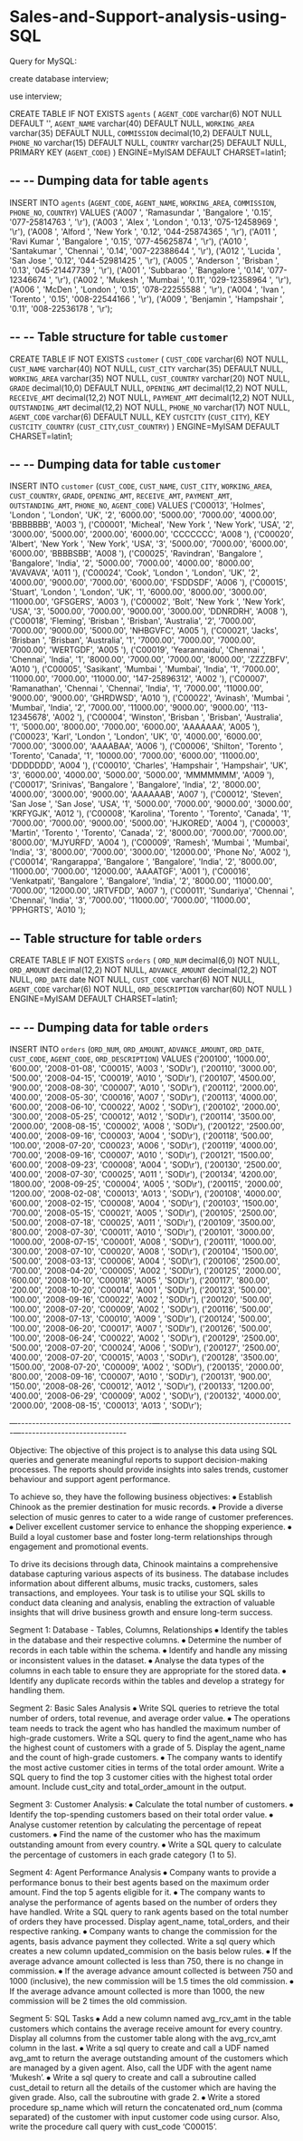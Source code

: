 # Sales-and-Support-analysis-using-SQL

Query for MySQL:

create database interview;

use interview;

CREATE TABLE IF NOT EXISTS `agents` (
  `AGENT_CODE` varchar(6) NOT NULL DEFAULT '',
  `AGENT_NAME` varchar(40) DEFAULT NULL,
  `WORKING_AREA` varchar(35) DEFAULT NULL,
  `COMMISSION` decimal(10,2) DEFAULT NULL,
  `PHONE_NO` varchar(15) DEFAULT NULL,
  `COUNTRY` varchar(25) DEFAULT NULL,
  PRIMARY KEY (`AGENT_CODE`)
) ENGINE=MyISAM DEFAULT CHARSET=latin1;

--
-- Dumping data for table `agents`
--

INSERT INTO `agents` (`AGENT_CODE`, `AGENT_NAME`, `WORKING_AREA`, `COMMISSION`, `PHONE_NO`, `COUNTRY`) VALUES
('A007  ', 'Ramasundar                              ', 'Bangalore                          ', '0.15', '077-25814763   ', '\r'),
('A003  ', 'Alex                                    ', 'London                             ', '0.13', '075-12458969   ', '\r'),
('A008  ', 'Alford                                  ', 'New York                           ', '0.12', '044-25874365   ', '\r'),
('A011  ', 'Ravi Kumar                              ', 'Bangalore                          ', '0.15', '077-45625874   ', '\r'),
('A010  ', 'Santakumar                              ', 'Chennai                            ', '0.14', '007-22388644   ', '\r'),
('A012  ', 'Lucida                                  ', 'San Jose                           ', '0.12', '044-52981425   ', '\r'),
('A005  ', 'Anderson                                ', 'Brisban                            ', '0.13', '045-21447739   ', '\r'),
('A001  ', 'Subbarao                                ', 'Bangalore                          ', '0.14', '077-12346674   ', '\r'),
('A002  ', 'Mukesh                                  ', 'Mumbai                             ', '0.11', '029-12358964   ', '\r'),
('A006  ', 'McDen                                   ', 'London                             ', '0.15', '078-22255588   ', '\r'),
('A004  ', 'Ivan                                    ', 'Torento                            ', '0.15', '008-22544166   ', '\r'),
('A009  ', 'Benjamin                                ', 'Hampshair                          ', '0.11', '008-22536178   ', '\r');

--
-- Table structure for table `customer`
--

CREATE TABLE IF NOT EXISTS `customer` (
  `CUST_CODE` varchar(6) NOT NULL,
  `CUST_NAME` varchar(40) NOT NULL,
  `CUST_CITY` varchar(35) DEFAULT NULL,
  `WORKING_AREA` varchar(35) NOT NULL,
  `CUST_COUNTRY` varchar(20) NOT NULL,
  `GRADE` decimal(10,0) DEFAULT NULL,
  `OPENING_AMT` decimal(12,2) NOT NULL,
  `RECEIVE_AMT` decimal(12,2) NOT NULL,
  `PAYMENT_AMT` decimal(12,2) NOT NULL,
  `OUTSTANDING_AMT` decimal(12,2) NOT NULL,
  `PHONE_NO` varchar(17) NOT NULL,
  `AGENT_CODE` varchar(6) DEFAULT NULL,
  KEY `CUSTCITY` (`CUST_CITY`),
  KEY `CUSTCITY_COUNTRY` (`CUST_CITY`,`CUST_COUNTRY`)
) ENGINE=MyISAM DEFAULT CHARSET=latin1;

--
-- Dumping data for table `customer`
--

INSERT INTO `customer` (`CUST_CODE`, `CUST_NAME`, `CUST_CITY`, `WORKING_AREA`, `CUST_COUNTRY`, `GRADE`, `OPENING_AMT`, `RECEIVE_AMT`, `PAYMENT_AMT`, `OUTSTANDING_AMT`, `PHONE_NO`, `AGENT_CODE`) VALUES
('C00013', 'Holmes', 'London                             ', 'London', 'UK', '2', '6000.00', '5000.00', '7000.00', '4000.00', 'BBBBBBB', 'A003  '),
('C00001', 'Micheal', 'New York                           ', 'New York', 'USA', '2', '3000.00', '5000.00', '2000.00', '6000.00', 'CCCCCCC', 'A008  '),
('C00020', 'Albert', 'New York                           ', 'New York', 'USA', '3', '5000.00', '7000.00', '6000.00', '6000.00', 'BBBBSBB', 'A008  '),
('C00025', 'Ravindran', 'Bangalore                          ', 'Bangalore', 'India', '2', '5000.00', '7000.00', '4000.00', '8000.00', 'AVAVAVA', 'A011  '),
('C00024', 'Cook', 'London                             ', 'London', 'UK', '2', '4000.00', '9000.00', '7000.00', '6000.00', 'FSDDSDF', 'A006  '),
('C00015', 'Stuart', 'London                             ', 'London', 'UK', '1', '6000.00', '8000.00', '3000.00', '11000.00', 'GFSGERS', 'A003  '),
('C00002', 'Bolt', 'New York                           ', 'New York', 'USA', '3', '5000.00', '7000.00', '9000.00', '3000.00', 'DDNRDRH', 'A008  '),
('C00018', 'Fleming', 'Brisban                            ', 'Brisban', 'Australia', '2', '7000.00', '7000.00', '9000.00', '5000.00', 'NHBGVFC', 'A005  '),
('C00021', 'Jacks', 'Brisban                            ', 'Brisban', 'Australia', '1', '7000.00', '7000.00', '7000.00', '7000.00', 'WERTGDF', 'A005  '),
('C00019', 'Yearannaidu', 'Chennai                            ', 'Chennai', 'India', '1', '8000.00', '7000.00', '7000.00', '8000.00', 'ZZZZBFV', 'A010  '),
('C00005', 'Sasikant', 'Mumbai                             ', 'Mumbai', 'India', '1', '7000.00', '11000.00', '7000.00', '11000.00', '147-25896312', 'A002  '),
('C00007', 'Ramanathan', 'Chennai                            ', 'Chennai', 'India', '1', '7000.00', '11000.00', '9000.00', '9000.00', 'GHRDWSD', 'A010  '),
('C00022', 'Avinash', 'Mumbai                             ', 'Mumbai', 'India', '2', '7000.00', '11000.00', '9000.00', '9000.00', '113-12345678', 'A002  '),
('C00004', 'Winston', 'Brisban                            ', 'Brisban', 'Australia', '1', '5000.00', '8000.00', '7000.00', '6000.00', 'AAAAAAA', 'A005  '),
('C00023', 'Karl', 'London                             ', 'London', 'UK', '0', '4000.00', '6000.00', '7000.00', '3000.00', 'AAAABAA', 'A006  '),
('C00006', 'Shilton', 'Torento                            ', 'Torento', 'Canada', '1', '10000.00', '7000.00', '6000.00', '11000.00', 'DDDDDDD', 'A004  '),
('C00010', 'Charles', 'Hampshair                          ', 'Hampshair', 'UK', '3', '6000.00', '4000.00', '5000.00', '5000.00', 'MMMMMMM', 'A009  '),
('C00017', 'Srinivas', 'Bangalore                          ', 'Bangalore', 'India', '2', '8000.00', '4000.00', '3000.00', '9000.00', 'AAAAAAB', 'A007  '),
('C00012', 'Steven', 'San Jose                           ', 'San Jose', 'USA', '1', '5000.00', '7000.00', '9000.00', '3000.00', 'KRFYGJK', 'A012  '),
('C00008', 'Karolina', 'Torento                            ', 'Torento', 'Canada', '1', '7000.00', '7000.00', '9000.00', '5000.00', 'HJKORED', 'A004  '),
('C00003', 'Martin', 'Torento                            ', 'Torento', 'Canada', '2', '8000.00', '7000.00', '7000.00', '8000.00', 'MJYURFD', 'A004  '),
('C00009', 'Ramesh', 'Mumbai                             ', 'Mumbai', 'India', '3', '8000.00', '7000.00', '3000.00', '12000.00', 'Phone No', 'A002  '),
('C00014', 'Rangarappa', 'Bangalore                          ', 'Bangalore', 'India', '2', '8000.00', '11000.00', '7000.00', '12000.00', 'AAAATGF', 'A001  '),
('C00016', 'Venkatpati', 'Bangalore                          ', 'Bangalore', 'India', '2', '8000.00', '11000.00', '7000.00', '12000.00', 'JRTVFDD', 'A007  '),
('C00011', 'Sundariya', 'Chennai                            ', 'Chennai', 'India', '3', '7000.00', '11000.00', '7000.00', '11000.00', 'PPHGRTS', 'A010  ');

-- Table structure for table `orders`
--

CREATE TABLE IF NOT EXISTS `orders` (
  `ORD_NUM` decimal(6,0) NOT NULL,
  `ORD_AMOUNT` decimal(12,2) NOT NULL,
  `ADVANCE_AMOUNT` decimal(12,2) NOT NULL,
  `ORD_DATE` date NOT NULL,
  `CUST_CODE` varchar(6) NOT NULL,
  `AGENT_CODE` varchar(6) NOT NULL,
  `ORD_DESCRIPTION` varchar(60) NOT NULL
) ENGINE=MyISAM DEFAULT CHARSET=latin1;

--
-- Dumping data for table `orders`
--

INSERT INTO `orders` (`ORD_NUM`, `ORD_AMOUNT`, `ADVANCE_AMOUNT`, `ORD_DATE`, `CUST_CODE`, `AGENT_CODE`, `ORD_DESCRIPTION`) VALUES
('200100', '1000.00', '600.00', '2008-01-08', 'C00015', 'A003  ', 'SOD\r'),
('200110', '3000.00', '500.00', '2008-04-15', 'C00019', 'A010  ', 'SOD\r'),
('200107', '4500.00', '900.00', '2008-08-30', 'C00007', 'A010  ', 'SOD\r'),
('200112', '2000.00', '400.00', '2008-05-30', 'C00016', 'A007  ', 'SOD\r'),
('200113', '4000.00', '600.00', '2008-06-10', 'C00022', 'A002  ', 'SOD\r'),
('200102', '2000.00', '300.00', '2008-05-25', 'C00012', 'A012  ', 'SOD\r'),
('200114', '3500.00', '2000.00', '2008-08-15', 'C00002', 'A008  ', 'SOD\r'),
('200122', '2500.00', '400.00', '2008-09-16', 'C00003', 'A004  ', 'SOD\r'),
('200118', '500.00', '100.00', '2008-07-20', 'C00023', 'A006  ', 'SOD\r'),
('200119', '4000.00', '700.00', '2008-09-16', 'C00007', 'A010  ', 'SOD\r'),
('200121', '1500.00', '600.00', '2008-09-23', 'C00008', 'A004  ', 'SOD\r'),
('200130', '2500.00', '400.00', '2008-07-30', 'C00025', 'A011  ', 'SOD\r'),
('200134', '4200.00', '1800.00', '2008-09-25', 'C00004', 'A005  ', 'SOD\r'),
('200115', '2000.00', '1200.00', '2008-02-08', 'C00013', 'A013  ', 'SOD\r'),
('200108', '4000.00', '600.00', '2008-02-15', 'C00008', 'A004  ', 'SOD\r'),
('200103', '1500.00', '700.00', '2008-05-15', 'C00021', 'A005  ', 'SOD\r'),
('200105', '2500.00', '500.00', '2008-07-18', 'C00025', 'A011  ', 'SOD\r'),
('200109', '3500.00', '800.00', '2008-07-30', 'C00011', 'A010  ', 'SOD\r'),
('200101', '3000.00', '1000.00', '2008-07-15', 'C00001', 'A008  ', 'SOD\r'),
('200111', '1000.00', '300.00', '2008-07-10', 'C00020', 'A008  ', 'SOD\r'),
('200104', '1500.00', '500.00', '2008-03-13', 'C00006', 'A004  ', 'SOD\r'),
('200106', '2500.00', '700.00', '2008-04-20', 'C00005', 'A002  ', 'SOD\r'),
('200125', '2000.00', '600.00', '2008-10-10', 'C00018', 'A005  ', 'SOD\r'),
('200117', '800.00', '200.00', '2008-10-20', 'C00014', 'A001  ', 'SOD\r'),
('200123', '500.00', '100.00', '2008-09-16', 'C00022', 'A002  ', 'SOD\r'),
('200120', '500.00', '100.00', '2008-07-20', 'C00009', 'A002  ', 'SOD\r'),
('200116', '500.00', '100.00', '2008-07-13', 'C00010', 'A009  ', 'SOD\r'),
('200124', '500.00', '100.00', '2008-06-20', 'C00017', 'A007  ', 'SOD\r'),
('200126', '500.00', '100.00', '2008-06-24', 'C00022', 'A002  ', 'SOD\r'),
('200129', '2500.00', '500.00', '2008-07-20', 'C00024', 'A006  ', 'SOD\r'),
('200127', '2500.00', '400.00', '2008-07-20', 'C00015', 'A003  ', 'SOD\r'),
('200128', '3500.00', '1500.00', '2008-07-20', 'C00009', 'A002  ', 'SOD\r'),
('200135', '2000.00', '800.00', '2008-09-16', 'C00007', 'A010  ', 'SOD\r'),
('200131', '900.00', '150.00', '2008-08-26', 'C00012', 'A012  ', 'SOD\r'),
('200133', '1200.00', '400.00', '2008-06-29', 'C00009', 'A002  ', 'SOD\r'),
('200132', '4000.00', '2000.00', '2008-08-15', 'C00013', 'A013  ', 'SOD\r');


—-------------------------------------—-------------------------------------—-----------------------------

Objective:
The objective of this project is to analyse this data using SQL queries and generate meaningful reports to support decision-making processes. The reports should provide insights into sales trends, customer behaviour and support agent performance.


To achieve so, they have the following business objectives:
⦁	Establish Chinook as the premier destination for music records.
⦁	Provide a diverse selection of music genres to cater to a wide range of customer preferences.
⦁	Deliver excellent customer service to enhance the shopping experience.
⦁	Build a loyal customer base and foster long-term relationships through engagement and promotional events.

To drive its decisions through data, Chinook maintains a comprehensive database capturing various aspects of its business. The database includes information about different albums, music tracks, customers, sales transactions, and employees. Your task is to utilise your SQL skills to conduct data cleaning and analysis, enabling the extraction of valuable insights that will drive business growth and ensure long-term success.

Segment 1: Database - Tables, Columns, Relationships
⦁	Identify the tables in the database and their respective columns.
⦁	Determine the number of records in each table within the schema.
⦁	Identify and handle any missing or inconsistent values in the dataset.
⦁	Analyse the data types of the columns in each table to ensure they are appropriate for the stored data.
⦁	Identify any duplicate records within the tables and develop a strategy for handling them.


Segment 2: Basic Sales Analysis
⦁	Write SQL queries to retrieve the total number of orders, total revenue, and average order value.
⦁	The operations team needs to track the agent who has handled the maximum number of high-grade customers. Write a SQL query to find the agent_name who has the highest count of customers with a grade of 5. Display the agent_name and the count of high-grade customers.
⦁	The company wants to identify the most active customer cities in terms of the total order amount. Write a SQL query to find the top 3 customer cities with the highest total order amount. Include cust_city and total_order_amount in the output.

Segment 3: Customer Analysis:
⦁	Calculate the total number of customers.
⦁	Identify the top-spending customers based on their total order value.
⦁	Analyse customer retention by calculating the percentage of repeat customers.
⦁	Find the name of the customer who has the maximum outstanding amount from every country. 
⦁	Write a SQL query to calculate the percentage of customers in each grade category (1 to 5). 

Segment 4: Agent Performance Analysis
⦁	Company wants to provide a performance bonus to their best agents based on the maximum order amount. Find the top 5 agents eligible for it. 
⦁	The company wants to analyse the performance of agents based on the number of orders they have handled. Write a SQL query to rank agents based on the total number of orders they have processed. Display agent_name, total_orders, and their respective ranking.
⦁	Company wants to change the commission for the agents, basis advance payment they collected. Write a sql query which creates a new column updated_commision on the basis below rules.
⦁	If the average advance amount collected is less than 750, there is no change in commission.
⦁	If the average advance amount collected is between 750 and 1000 (inclusive), the new commission will be 1.5 times the old commission.
⦁	If the average advance amount collected is more than 1000, the new commission will be 2 times the old commission.


Segment 5: SQL Tasks
⦁	Add a new column named avg_rcv_amt in the table customers which contains the average receive amount for every country. Display all columns from the customer table along with the avg_rcv_amt column in the last.
⦁	Write a sql query to create and call a UDF named avg_amt to return the average outstanding amount of the customers which are managed by a given agent. Also, call the UDF with the agent name ‘Mukesh’.
⦁	Write a sql query to create and call a subroutine called cust_detail to return all the details of the customer which are having the given grade. Also, call the subroutine with grade 2.
⦁	Write a stored procedure sp_name which will return the concatenated ord_num (comma separated) of the customer with input customer code using cursor. Also, write the procedure call query with cust_code ‘C00015’.
